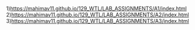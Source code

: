 1)https://mahimav11.github.io/129_WTL/LAB_ASSIGNMENTS/A1/index.html
2)https://mahimav11.github.io/129_WTL/LAB_ASSIGNMENTS/A2/index.html
3)https://mahimav11.github.io/129_WTL/LAB_ASSIGNMENTS/A3/index.html
